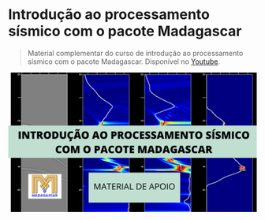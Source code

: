 # Introdução ao processamento sísmico com o pacote Madagascar

> Material complementar do curso de introdução ao processamento sísmico com o pacote Madagascar. Disponível no [Youtube](https://www.youtube.com/watch?v=m08qFF0Kv_E&list=PLLCFxfe9wkl9k6CDPEEC3ngxuMCHPrc_Z&index=4).

<img src="https://github.com/Geofisicando/Madagascar/blob/main/introdu%C3%A7%C3%A3o%20madagascar(1).png" width=1000>
